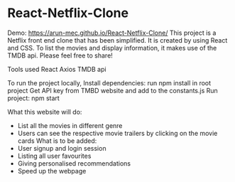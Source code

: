 # React-Netflix-Clone
Demo: https://arun-mec.github.io/React-Netflix-Clone/
This project is a Netflix front end clone that has been simplified. It is created by using React and CSS. To list the movies and display information, it makes use of the TMDB api. Please feel free to share!

Tools used
React
Axios
TMDB api

To run the project locally,
Install dependencies: run npm install in root project
Get API key from TMBD website and add to the constants.js
Run project: npm start

What this website will do:
- List all the movies in different genre
- Users can see the respective movie trailers by clicking on the movie cards
What is to be added:
- User signup and login session
- Listing all user favourites
- Giving personalised recommendations
- Speed up the webpage
